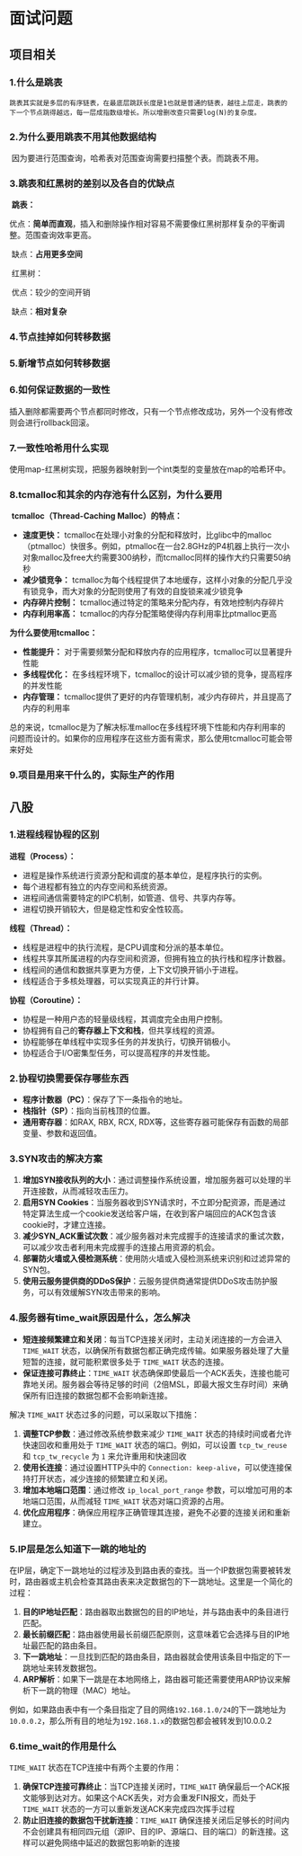 # 面试问题

## 项目相关

### 1.什么是跳表

   	跳表其实就是多层的有序链表，在最底层跳跃长度是1也就是普通的链表，越往上层走，跳表的下一个节点跳得越远，每一层成指数级增长。所以增删改查只需要log(N)的复杂度。

### 2.为什么要用跳表不用其他数据结构

​		因为要进行范围查询，哈希表对范围查询需要扫描整个表。而跳表不用。

### 3.跳表和红黑树的差别以及各自的优缺点

​		**跳表：**

​			优点：**简单而直观**，插入和删除操作相对容易不需要像红黑树那样复杂的平衡调整。范围查询效率更高。

​			缺点：**占用更多空间**

​		红黑树：

​			优点：较少的空间开销

​			缺点：**相对复杂**

### 4.节点挂掉如何转移数据



### 5.新增节点如何转移数据



### 6.如何保证数据的一致性

​		插入删除都需要两个节点都同时修改，只有一个节点修改成功，另外一个没有修改则会进行rollback回滚。

### 7.一致性哈希用什么实现

​		使用map-红黑树实现，把服务器映射到一个int类型的变量放在map的哈希环中。

### 8.tcmalloc和其余的内存池有什么区别，为什么要用

​		**tcmalloc（Thread-Caching Malloc）的特点：**

- **速度更快：** tcmalloc在处理小对象的分配和释放时，比glibc中的malloc（ptmalloc）快很多。例如，ptmalloc在一台2.8GHz的P4机器上执行一次小对象malloc及free大约需要300纳秒，而tcmalloc同样的操作大约只需要50纳秒
- **减少锁竞争：** tcmalloc为每个线程提供了本地缓存，这样小对象的分配几乎没有锁竞争，而大对象的分配则使用了有效的自旋锁来减少锁竞争
- **内存碎片控制：** tcmalloc通过特定的策略来分配内存，有效地控制内存碎片
- **内存利用率高：** tcmalloc的内存分配策略使得内存利用率比ptmalloc更高

**为什么要使用tcmalloc：**

- **性能提升：** 对于需要频繁分配和释放内存的应用程序，tcmalloc可以显著提升性能
- **多线程优化：** 在多线程环境下，tcmalloc的设计可以减少锁的竞争，提高程序的并发性能
- **内存管理：** tcmalloc提供了更好的内存管理机制，减少内存碎片，并且提高了内存的利用率

总的来说，tcmalloc是为了解决标准malloc在多线程环境下性能和内存利用率的问题而设计的。如果你的应用程序在这些方面有需求，那么使用tcmalloc可能会带来好处

### 9.项目是用来干什么的，实际生产的作用





## 八股

### 1.进程线程协程的区别

**进程（Process）：**

- 进程是操作系统进行资源分配和调度的基本单位，是程序执行的实例。
- 每个进程都有独立的内存空间和系统资源。
- 进程间通信需要特定的IPC机制，如管道、信号、共享内存等。
- 进程切换开销较大，但是稳定性和安全性较高。

**线程（Thread）：**

- 线程是进程中的执行流程，是CPU调度和分派的基本单位。
- 线程共享其所属进程的内存空间和资源，但拥有独立的执行栈和程序计数器。
- 线程间的通信和数据共享更为方便，上下文切换开销小于进程。
- 线程适合于多核处理器，可以实现真正的并行计算。

**协程（Coroutine）：**

- 协程是一种用户态的轻量级线程，其调度完全由用户控制。
- 协程拥有自己的**寄存器上下文和栈**，但共享线程的资源。
- 协程能够在单线程中实现多任务的并发执行，切换开销极小。
- 协程适合于I/O密集型任务，可以提高程序的并发性能。





### 2.协程切换需要保存哪些东西

- **程序计数器（PC）**：保存了下一条指令的地址。
- **栈指针（SP）**：指向当前栈顶的位置。
- **通用寄存器**：如RAX, RBX, RCX, RDX等，这些寄存器可能保存有函数的局部变量、参数和返回值。

### 3.SYN攻击的解决方案

1. **增加SYN接收队列的大小**：通过调整操作系统设置，增加服务器可以处理的半开连接数，从而减轻攻击压力。
2. **启用SYN Cookies**：当服务器收到SYN请求时，不立即分配资源，而是通过特定算法生成一个cookie发送给客户端，在收到客户端回应的ACK包含该cookie时，才建立连接。
3. **减少SYN_ACK重试次数**：减少服务器对未完成握手的连接请求的重试次数，可以减少攻击者利用未完成握手的连接占用资源的机会。
4. **部署防火墙或入侵检测系统**：使用防火墙或入侵检测系统来识别和过滤异常的SYN包。
5. **使用云服务提供商的DDoS保护**：云服务提供商通常提供DDoS攻击防护服务，可以有效缓解SYN攻击带来的影响。

### 4.服务器有time_wait原因是什么，怎么解决

- **短连接频繁建立和关闭**：每当TCP连接关闭时，主动关闭连接的一方会进入 `TIME_WAIT` 状态，以确保所有数据包都正确完成传输。如果服务器处理了大量短暂的连接，就可能积累很多处于 `TIME_WAIT` 状态的连接。
- **保证连接可靠终止**：`TIME_WAIT` 状态确保即使最后一个ACK丢失，连接也能可靠地关闭。服务器会等待足够的时间（2倍MSL，即最大报文生存时间）来确保所有旧连接的数据包都不会影响新连接。

解决 `TIME_WAIT` 状态过多的问题，可以采取以下措施：

1. **调整TCP参数**：通过修改系统参数来减少 `TIME_WAIT` 状态的持续时间或者允许快速回收和重用处于 `TIME_WAIT` 状态的端口。例如，可以设置 `tcp_tw_reuse` 和 `tcp_tw_recycle` 为 `1` 来允许重用和快速回收
2. **使用长连接**：通过设置HTTP头中的 `Connection: keep-alive`，可以使连接保持打开状态，减少连接的频繁建立和关闭。
3. **增加本地端口范围**：通过修改 `ip_local_port_range` 参数，可以增加可用的本地端口范围，从而减轻 `TIME_WAIT` 状态对端口资源的占用。
4. **优化应用程序**：确保应用程序正确管理其连接，避免不必要的连接关闭和重新建立。

### 5.IP层是怎么知道下一跳的地址的

在IP层，确定下一跳地址的过程涉及到路由表的查找。当一个IP数据包需要被转发时，路由器或主机会检查其路由表来决定数据包的下一跳地址。这里是一个简化的过程：

1. **目的IP地址匹配**：路由器取出数据包的目的IP地址，并与路由表中的条目进行匹配。
2. **最长前缀匹配**：路由器使用最长前缀匹配原则，这意味着它会选择与目的IP地址最匹配的路由条目。
3. **下一跳地址**：一旦找到匹配的路由条目，路由器就会使用该条目中指定的下一跳地址来转发数据包。
4. **ARP解析**：如果下一跳是在本地网络上，路由器可能还需要使用ARP协议来解析下一跳的物理（MAC）地址。

例如，如果路由表中有一个条目指定了目的网络`192.168.1.0/24`的下一跳地址为`10.0.0.2`，那么所有目的地址为`192.168.1.x`的数据包都会被转发到10.0.0.2

### 6.time_wait的作用是什么

`TIME_WAIT` 状态在TCP连接中有两个主要的作用：

1. **确保TCP连接可靠终止**：当TCP连接关闭时，`TIME_WAIT` 确保最后一个ACK报文能够到达对方。如果这个ACK丢失，对方会重发FIN报文，而处于 `TIME_WAIT` 状态的一方可以重新发送ACK来完成四次挥手过程
2. **防止旧连接的数据包干扰新连接**：`TIME_WAIT` 确保连接关闭后足够长的时间内不会创建具有相同四元组（源IP、目的IP、源端口、目的端口）的新连接。这样可以避免网络中延迟的数据包影响新的连接